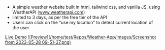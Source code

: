 -   A simple weather website built in html, tailwind css, and vanilla JS, using WeatherAPI (www.weatherapi.com)
-   limited to 3 days, as per the free tier of the API
-   Users can click on the "use my location" to detect current location of the user

[Live Demo](https://razm123.github.io/Weather-App/)
[![Preview](/home/test/Repos/Weather-App/images/Screenshot from 2023-05-28 09-51-37.png)](https://razm123.github.io/Weather-App)
